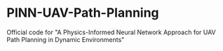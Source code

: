 # PINN-UAV-Path-Planning
Official code for "A Physics-Informed Neural Network Approach for UAV Path Planning in Dynamic Environments"
